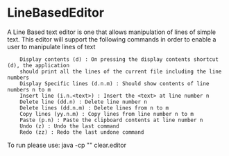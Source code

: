# LineBasedEditor

A Line Based text editor is one that allows manipulation of lines of simple text. This editor will support the following commands in order to enable a user to manipulate lines of text
	
		Display contents (d) : On pressing the display contents shortcut (d), the application
		should print all the lines of the current file including the line numbers
		Display Specific lines (d.n.m) : Should show contents of line numbers n to m
		Insert line (i.n.<text>) : Insert the <text> at line number n
		Delete line (dd.n) : Delete line number n
		Delete lines (dd.n.m) : Delete lines from n to m
		Copy lines (yy.n.m) : Copy lines from line number n to m
		Paste (p.n) : Paste the clipboard contents at line number n
  		Undo (z) : Undo the last command
		Redo (zz) : Redo the last undone command
  
To run please use: java -cp "<jar-file-name>" clear.editor 
